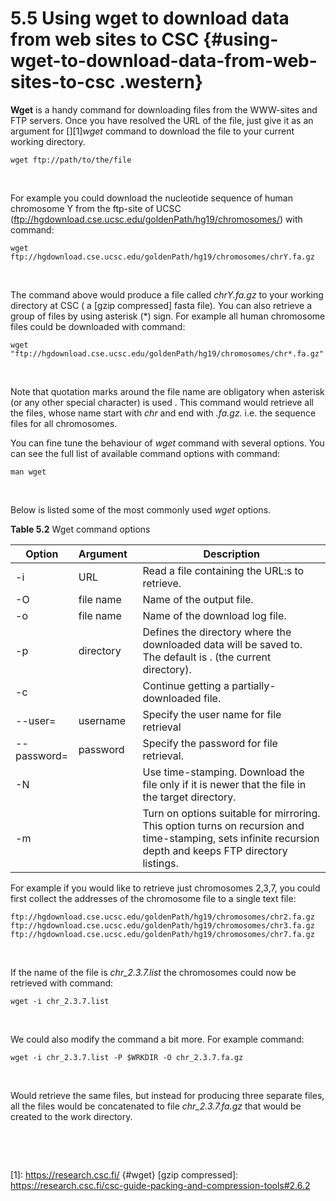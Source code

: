 # 5.5 Using wget to download data from web sites to CSC {#using-wget-to-download-data-from-web-sites-to-csc .western}

**Wget** is a handy command for downloading files from the WWW-sites and
FTP servers. Once you have resolved the URL of the file, just give it as
an argument for [][1]*wget* command to download the file to your current
working directory.

`wget ftp://path/to/the/file`

 

For example you could download the nucleotide sequence of human
chromosome Y from the ftp-site of UCSC
(<ftp://hgdownload.cse.ucsc.edu/goldenPath/hg19/chromosomes/>) with
command:

    wget ftp://hgdownload.cse.ucsc.edu/goldenPath/hg19/chromosomes/chrY.fa.gz

 

The command above would produce a file called *chrY.fa.gz* to your
working directory at CSC ( a [gzip compressed] fasta file). You can also
retrieve a group of files by using asterisk (\*) sign. For example all
human chromosome files could be downloaded with command:

    wget "ftp://hgdownload.cse.ucsc.edu/goldenPath/hg19/chromosomes/chr*.fa.gz"

 

Note that quotation marks around the file name are obligatory when
asterisk (or any other special character) is used . This command would
retrieve all the files, whose name start with *chr* and end with
*.fa.gz.* i.e. the sequence files for all chromosomes.

You can fine tune the behaviour of *wget* command with several options.
You can see the full list of available command options with command:

    man wget

 

Below is listed some of the most commonly used *wget* options.

**Table 5.2** Wget command options

<table>
<colgroup>
<col style="width: 20%" />
<col style="width: 20%" />
<col style="width: 60%" />
</colgroup>
<thead>
<tr class="header">
<th>Option</th>
<th>Argument  </th>
<th>Description</th>
</tr>
</thead>
<tbody>
<tr class="odd">
<td>-i</td>
<td>URL</td>
<td>Read a file containing the URL:s to retrieve.</td>
</tr>
<tr class="even">
<td>-O</td>
<td>file name</td>
<td>Name of the output file.</td>
</tr>
<tr class="odd">
<td>-o</td>
<td>file name</td>
<td>Name of the download log file.</td>
</tr>
<tr class="even">
<td>-p</td>
<td>directory</td>
<td>Defines the directory where the downloaded data will be saved to. The default is . (the current directory).</td>
</tr>
<tr class="odd">
<td>-c</td>
<td> </td>
<td>Continue getting a partially-downloaded file.</td>
</tr>
<tr class="even">
<td>--user=</td>
<td>username</td>
<td>Specify the user name for file retrieval</td>
</tr>
<tr class="odd">
<td>--password=</td>
<td>password</td>
<td>Specify the password for file retrieval.</td>
</tr>
<tr class="even">
<td>-N</td>
<td> </td>
<td>Use time-stamping. Download the file only if it is newer that the file in the target directory.</td>
</tr>
<tr class="odd">
<td>-m</td>
<td> </td>
<td>Turn on options suitable for mirroring. This option turns on recursion and time-stamping, sets infinite recursion depth and keeps FTP directory listings.</td>
</tr>
</tbody>
</table>

For example if you would like to retrieve just chromosomes 2,3,7, you
could first collect the addresses of the chromosome file to a single
text file:

    ftp://hgdownload.cse.ucsc.edu/goldenPath/hg19/chromosomes/chr2.fa.gz
    ftp://hgdownload.cse.ucsc.edu/goldenPath/hg19/chromosomes/chr3.fa.gz
    ftp://hgdownload.cse.ucsc.edu/goldenPath/hg19/chromosomes/chr7.fa.gz

 

If the name of the file is *chr\_2.3.7.list* the chromosomes could now
be retrieved with command:

    wget -i chr_2.3.7.list

 

We could also modify the command a bit more. For example command:

    wget -i chr_2.3.7.list -P $WRKDIR -O chr_2.3.7.fa.gz

 

Would retrieve the same files, but instead for producing three separate
files, all the files would be concatenated to file *chr\_2.3.7.fa.gz*
that would be created to the work directory.

 

 

  [1]: https://research.csc.fi/ {#wget}
  [gzip compressed]: https://research.csc.fi/csc-guide-packing-and-compression-tools#2.6.2
